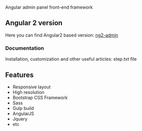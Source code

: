 Angular admin panel front-end framework

## Angular 2 version
Here you can find Angular2 based version: [ng2-admin](https://github.com/lohit789/Angular2-App.git)

### Documentation
Installation, customization and other useful articles: step.txt file

## Features
* Responsive layout
* High resolution
* Bootstrap CSS Framework
* Sass
* Gulp build
* AngularJS
* Jquery
* etc

